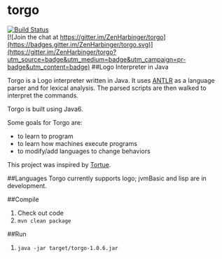 # torgo
[![Build Status](https://travis-ci.org/ZenHarbinger/torgo.svg?branch=master)](https://travis-ci.org/ZenHarbinger/torgo)  
[![Join the chat at https://gitter.im/ZenHarbinger/torgo](https://badges.gitter.im/ZenHarbinger/torgo.svg)](https://gitter.im/ZenHarbinger/torgo?utm_source=badge&utm_medium=badge&utm_campaign=pr-badge&utm_content=badge)
##Logo Interpreter in Java

Torgo is a Logo interpreter written in Java.  It uses [ANTLR](http://www.antlr.org/) as a language parser and for lexical analysis.  The parsed scripts are then walked to interpret the commands.

Torgo is built using Java6.

Some goals for Torgo are:
* to learn to program
* to learn how machines execute programs
* to modify/add languages to change behaviors

This project was inspired by [Tortue](http://tortue.sourceforge.net/).

##Languages
Torgo currently supports logo; jvmBasic and lisp are in development.

##Compile
  1. Check out code
  2. `mvn clean package`

##Run
  1. `java -jar target/torgo-1.0.6.jar`
